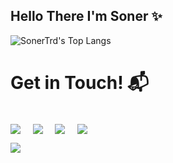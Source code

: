 ## Hello There I'm Soner ✨

![SonerTrd's Top Langs](https://github-readme-stats.vercel.app/api/top-langs/?username=SonerTrd&theme=tokyonight&layout=compact)
<h1>Get in Touch! 📬</h1>
<Br>
<a href="https://www.sonerturudu.com/" target="blank"><img align="center" src="https://img.shields.io/badge/Personal website-0077B5?style=for-the-badge&logo=&logoColor=red" /></a> &nbsp;&nbsp;&nbsp; <a href="https://www.linkedin.com/in/soner-t%C3%BCr%C3%BCd%C3%BC-579a10126" target="blank"><img align="center" src="https://img.shields.io/badge/Soner Türüdü-0077B5?style=for-the-badge&logo=linkedin&logoColor=white" /></a> &nbsp;&nbsp;&nbsp;  <a href="mailto:soner.turudu@gmail.com" target="blank"><img align="center" src="https://img.shields.io/badge/s.turudu@rug.nl-D14836?style=for-the-badge&logo=gmail&logoColor=white" /></a>    &nbsp;&nbsp;&nbsp;       <a href="https://www.github.com/SonerTrd" target="blank"><img align="center" src="https://img.shields.io/badge/SonerTrd-100000?style=for-the-badge&logo=github&logoColor=white" /></a> 
</p>



![](https://camo.githubusercontent.com/992babdffd8c74a1502de375fbdf7e4d54773242/68747470733a2f2f6d656469612e67697068792e636f6d2f6d656469612f53576f536b4e36447854737a71494b4571762f67697068792e676966)

<!---
SonerTrd/SonerTrd is a ✨ special ✨ repository because its `README.md` (this file) appears on your GitHub profile.
You can click the Preview link to take a look at your changes.
--->
